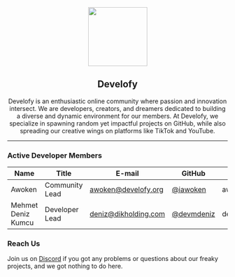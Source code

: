 <div align="center">
    <img src="https://cdn.discordapp.com/attachments/1176572756461113486/1234205363033608263/White_Black_M_Letter_Design_Business_Identity_for_Digital_Design_Company_Logo-3.png?ex=66430090&is=6641af10&hm=6d6ee7fd99d16deea74d274c905ed43f557aebe0c33c82dc0471014e10942501" width="135">
    <h2>Develofy</h2>
    <p>Develofy is an enthusiastic online community where passion and innovation intersect. We are developers, creators, and dreamers dedicated to building a diverse and dynamic environment for our members. At Develofy, we specialize in spawning random yet impactful projects on GitHub, while also spreading our creative wings on platforms like TikTok and YouTube.</p>
</div>

<hr />

### Active Developer Members
| Name                             | Title           | E-mail                  | GitHub                                      | Discord     |
|----------------------------------|-----------------|-------------------------|---------------------------------------------|-------------|
| Awoken                           | Community Lead  | awoken@develofy.org     | [@iawoken](https://github.com/iawoken)      | awokenshu   |
| Mehmet Deniz Kumcu               | Developer Lead  | deniz@dikholding.com    | [@devmdeniz](https://github.com/devmdeniz)  | dev.mdeniz  |

### Reach Us
<p>Join us on <a href="https://cybersafe.org/discord">Discord</a> if you got any problems or questions about our freaky projects, and we got nothing to do here.</p>
